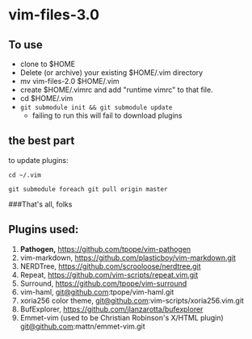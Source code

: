 # vim-files-3.0

## To use

* clone to $HOME
* Delete (or archive) your existing $HOME/.vim directory
* mv vim-files-2.0 $HOME/.vim
* create $HOME/.vimrc and add "runtime vimrc" to that file.
* cd $HOME/.vim
* `git submodule init && git submodule update` 
  * failing to run this will fail to download plugins

## the best part

to update plugins:

`cd ~/.vim`

`git submodule foreach git pull origin master`


###That's all, folks

## Plugins used:

1. **Pathogen,** https://github.com/tpope/vim-pathogen
1. vim-markdown, https://github.com/plasticboy/vim-markdown.git
1. NERDTree, https://github.com/scrooloose/nerdtree.git
1. Repeat, https://github.com/vim-scripts/repeat.vim.git
1. Surround, https://github.com/tpope/vim-surround
1. vim-haml, git@github.com:tpope/vim-haml.git
1. xoria256 color theme, git@github.com:vim-scripts/xoria256.vim.git
1. BufExplorer, https://github.com/jlanzarotta/bufexplorer
1. Emmet-vim (used to be Christian Robinson's X/HTML plugin) git@github.com:mattn/emmet-vim.git

